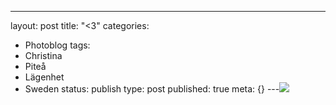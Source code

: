 ---
layout: post
title: "<3"
categories:
- Photoblog
tags:
- Christina
- Piteå
- Lägenhet
- Sweden
status: publish
type: post
published: true
meta: {}
---![](/squarespace_images/static_500baf96c4aa540325612fa5_500bb0b2e4b042ea6e35b13f_5019f37de4b0b45850a90f39_1295383417000__img.jpg_)
